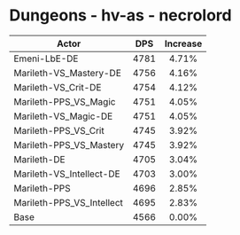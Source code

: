 # Dungeons - hv-as - necrolord
| Actor | DPS | Increase |
|---|:---:|:---:|
|Emeni-LbE-DE|4781|4.71%|
|Marileth-VS_Mastery-DE|4756|4.16%|
|Marileth-VS_Crit-DE|4754|4.12%|
|Marileth-PPS_VS_Magic|4751|4.05%|
|Marileth-VS_Magic-DE|4751|4.05%|
|Marileth-PPS_VS_Crit|4745|3.92%|
|Marileth-PPS_VS_Mastery|4745|3.92%|
|Marileth-DE|4705|3.04%|
|Marileth-VS_Intellect-DE|4703|3.00%|
|Marileth-PPS|4696|2.85%|
|Marileth-PPS_VS_Intellect|4695|2.83%|
|Base|4566|0.00%|

